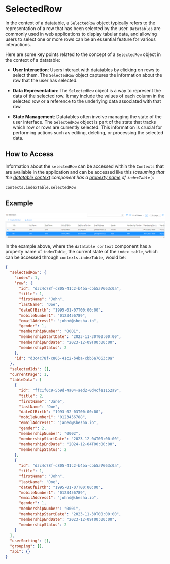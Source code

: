 # SelectedRow

In the context of a datatable, a `SelectedRow` object typically refers to the representation of a row that has been selected by the user. `Datatables` are commonly used in web applications to display tabular data, and allowing users to select one or more rows can be an essential feature for various interactions.

Here are some key points related to the concept of a `SelectedRow` object in the context of a datatable:

- **User Interaction**:
  Users interact with datatables by clicking on rows to select them. The `SelectedRow` object captures the information about the row that the user has selected.

- **Data Representation**:
  The `SelectedRow` object is a way to represent the data of the selected row. It may include the values of each column in the selected row or a reference to the underlying data associated with that row.

- **State Management**:
  Datatables often involve managing the state of the user interface. The `SelectedRow` object is part of the state that tracks which row or rows are currently selected. This information is crucial for performing actions such as editing, deleting, or processing the selected data.

## How to Access

Information about the `selectedRow` can be accessed within the `Contexts` that are available in the application and can be accessed like this (_assuming that the [datatable context](/docs/front-end-basics/form-components/tables-lists/datatable-context) component has a [property name](/docs/front-end-basics/form-components/common-component-properties#property-name) of `indexTable`_ ):

`contexts.indexTable.selectedRow`

## Example

![Image](./images/selectedRow.png)

In the example above, where the `datatable context` component has a property name of `indexTable`, the current state of the `index table`, which can be accessed through `contexts.indexTable`, would be:

```json
{
  "selectedRow": {
    "index": 1,
    "row": {
      "id": "d3c4c78f-c805-41c2-b4ba-cbb5a7663c0a",
      "title": 1,
      "firstName": "John",
      "lastName": "Doe",
      "dateOfBirth": "1995-01-07T00:00:00",
      "mobileNumber1": "0123456789",
      "emailAddress1": "johnd@shesha.io",
      "gender": 1,
      "membershipNumber": "0001",
      "membershipStartDate": "2023-11-30T00:00:00",
      "membershipEndDate": "2023-12-09T00:00:00",
      "membershipStatus": 2
    },
    "id": "d3c4c78f-c805-41c2-b4ba-cbb5a7663c0a"
  },
  "selectedIds": [],
  "currentPage": 1,
  "tableData": [
    {
      "id": "ffc1f0c9-5b9d-4a04-aed2-0d4cfe1152a9",
      "title": 2,
      "firstName": "Jane",
      "lastName": "Doe",
      "dateOfBirth": "1993-02-03T00:00:00",
      "mobileNumber1": "0123456788",
      "emailAddress1": "janed@shesha.io",
      "gender": 2,
      "membershipNumber": "0002",
      "membershipStartDate": "2023-12-04T00:00:00",
      "membershipEndDate": "2024-12-04T00:00:00",
      "membershipStatus": 2
    },
    {
      "id": "d3c4c78f-c805-41c2-b4ba-cbb5a7663c0a",
      "title": 1,
      "firstName": "John",
      "lastName": "Doe",
      "dateOfBirth": "1995-01-07T00:00:00",
      "mobileNumber1": "0123456789",
      "emailAddress1": "johnd@shesha.io",
      "gender": 1,
      "membershipNumber": "0001",
      "membershipStartDate": "2023-11-30T00:00:00",
      "membershipEndDate": "2023-12-09T00:00:00",
      "membershipStatus": 2
    }
  ],
  "userSorting": [],
  "grouping": [],
  "api": {}
}
```
